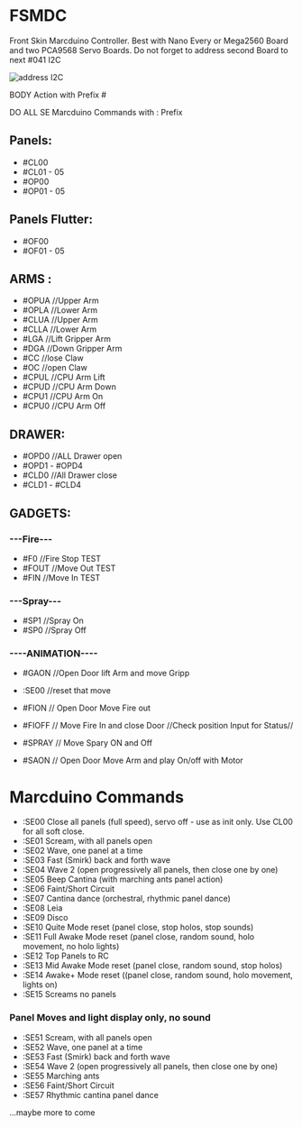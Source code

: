 # FSMDC
 
Front Skin Marcduino Controller.
Best with Nano Every or Mega2560 Board and two PCA9568 Servo Boards.
Do not forget to address second Board to next #041 I2C 

![address I2C](https://aws1.discourse-cdn.com/standard10/uploads/xod/original/2X/2/2d5c10229152ca2a7e5970a3ae039689d0eccfc4.jpeg)

 
BODY Action with Prefix #
 
DO ALL SE Marcduino Commands with : Prefix 

## Panels:
* #CL00
* #CL01 - 05
* #OP00
* #OP01 - 05
  
## Panels Flutter:
* #OF00
* #OF01 - 05

## ARMS :
* #OPUA   //Upper Arm
* #OPLA   //Lower Arm
* #CLUA   //Upper Arm
* #CLLA   //Lower Arm
* #LGA   //Lift Gripper Arm
* #DGA   //Down Gripper Arm
* #CC    //lose Claw
* #OC    //open Claw
* #CPUL  //CPU Arm Lift
* #CPUD  //CPU Arm Down
* #CPU1  //CPU Arm On
* #CPU0  //CPU Arm Off

## DRAWER:
* #OPD0  //ALL Drawer open
* #OPD1 - #OPD4
* #CLD0  //All Drawer close
* #CLD1  - #CLD4

## GADGETS:
### ---Fire---
* #F0    //Fire Stop  TEST
* #FOUT  //Move Out   TEST
* #FIN   //Move In    TEST

### ---Spray---
* #SP1   //Spray On
* #SP0   //Spray Off

### ----ANIMATION----
* #GAON   //Open Door lift Arm and move Gripp
* :SE00   //reset that move
* #FION   // Open Door Move Fire out
* #FIOFF  // Move Fire In and close Door
//Check position Input for Status//

* #SPRAY  // Move Spary ON and Off
* #SAON   // Open Door Move Arm and play On/off with Motor

# Marcduino Commands
* :SE00     Close all panels (full speed), servo off - use as init only. Use CL00 for all soft close.
* :SE01     Scream, with all panels open
* :SE02     Wave, one panel at a time
* :SE03     Fast (Smirk) back and forth wave
* :SE04     Wave 2 (open progressively all panels, then close one by one)
* :SE05     Beep Cantina (with marching ants panel action)
* :SE06     Faint/Short Circuit
* :SE07     Cantina dance (orchestral, rhythmic panel dance)
* :SE08     Leia
* :SE09     Disco
* :SE10     Quite Mode reset (panel close, stop holos, stop sounds)
* :SE11     Full Awake Mode reset (panel close, random sound, holo movement, no holo lights)
* :SE12     Top Panels to RC
* :SE13     Mid Awake Mode reset (panel close, random sound, stop holos)
* :SE14     Awake+ Mode reset ((panel close, random sound, holo movement, lights on)
* :SE15     Screams no panels

###  Panel Moves and light display only, no sound

* :SE51     Scream, with all panels open
* :SE52     Wave, one panel at a time
* :SE53     Fast (Smirk) back and forth wave
* :SE54     Wave 2 (open progressively all panels, then close one by one)
* :SE55     Marching ants 
* :SE56     Faint/Short Circuit
* :SE57     Rhythmic cantina panel dance

...maybe more to come
